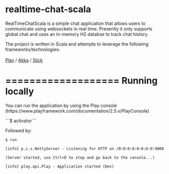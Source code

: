 # realtime-chat-scala

RealTimeChatScala is a simple chat application that allows users to communicate using websockets in real time. Presently it only supports global chat and uses an in-memory H2 databse to track chat history.

The project is written in Scala and attempts to leverage the following frameworks/technologies:
<br/>
<br/>
[Play](https://www.playframework.com/) / [Akka](http://akka.io/) / [Slick](http://slick.typesafe.com/)

===================
Running locally
===================
<p>
You can run the application by using the Play console (https://www.playframework.com/documentation/2.5.x/PlayConsole)
</p>
```$ activator```

Followed by:

```$ run``` 

```
[info] p.c.s.NettyServer - Listening for HTTP on /0:0:0:0:0:0:0:0:9000

(Server started, use Ctrl+D to stop and go back to the console...)

[info] play.api.Play - Application started (Dev)
```
